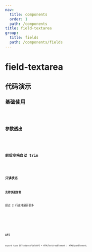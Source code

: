 ```yaml
---
nav:
  title: components
  order: 1
  path: /components
title: field-textarea
group:
  title: fields
  path: /components/fields
---
```


# field-textarea

## 代码演示

### 基础使用

<code src="../demos/field-textarea/simple.tsx" />

### 参数透出

<code src="../demos/field-textarea/antd-params.tsx" />

### 前后空格自动 trim

<code src="../demos/field-textarea/auto-trim.tsx" />

### 只读状态

#### 支持快速复制

超过 2 行支持展开更多

<code src="../demos/field-textarea/readonly.tsx" />

####

<!-- <API exports='["Settings"]' src="../components/fields/textarea.tsx"></API> -->

### API

`export type OSTextareaFieldAPI = HTMLTextAreaElement | HTMLSpanElement;`
